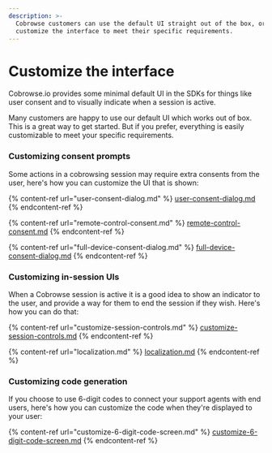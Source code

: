 ```yaml
---
description: >-
  Cobrowse customers can use the default UI straight out of the box, or opt to
  customize the interface to meet their specific requirements.
---
```


# Customize the interface

Cobrowse.io provides some minimal default UI in the SDKs for things like user consent and to visually indicate when a session is active.

Many customers are happy to use our default UI which works out of box. This is a great way to get started. But if you prefer, everything is easily customizable to meet your specific requirements.

### Customizing consent prompts

Some actions in a cobrowsing session may require extra consents from the user, here's how you can customize the UI that is shown:

{% content-ref url="user-consent-dialog.md" %}
[user-consent-dialog.md](user-consent-dialog.md)
{% endcontent-ref %}

{% content-ref url="remote-control-consent.md" %}
[remote-control-consent.md](remote-control-consent.md)
{% endcontent-ref %}

{% content-ref url="full-device-consent-dialog.md" %}
[full-device-consent-dialog.md](full-device-consent-dialog.md)
{% endcontent-ref %}

### Customizing in-session UIs

When a Cobrowse session is active it is a good idea to show an indicator to the user, and provide a way for them to end the session if they wish. Here's how you can do that:

{% content-ref url="customize-session-controls.md" %}
[customize-session-controls.md](customize-session-controls.md)
{% endcontent-ref %}

{% content-ref url="localization.md" %}
[localization.md](localization.md)
{% endcontent-ref %}

### Customizing code generation

If you choose to use 6-digit codes to connect your support agents with end users, here's how you can customize the code when they're displayed to your user:

{% content-ref url="customize-6-digit-code-screen.md" %}
[customize-6-digit-code-screen.md](customize-6-digit-code-screen.md)
{% endcontent-ref %}


